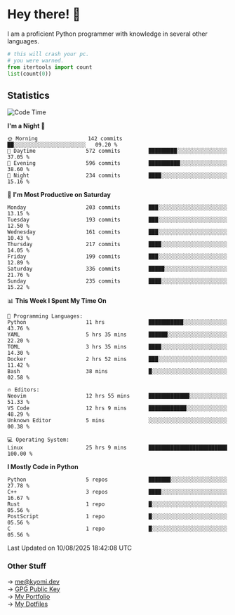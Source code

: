 # Hey there! 👋

I am a proficient Python programmer with knowledge in several other languages.

```py
# this will crash your pc.
# you were warned.
from itertools import count
list(count(0))
```

## Statistics
<!--START_SECTION:waka-->
![Code Time](http://img.shields.io/badge/Code%20Time-1%2C877%20hrs%2049%20mins-blue)

**I'm a Night 🦉** 

```text
🌞 Morning                142 commits         ██░░░░░░░░░░░░░░░░░░░░░░░   09.20 % 
🌆 Daytime                572 commits         █████████░░░░░░░░░░░░░░░░   37.05 % 
🌃 Evening                596 commits         ██████████░░░░░░░░░░░░░░░   38.60 % 
🌙 Night                  234 commits         ████░░░░░░░░░░░░░░░░░░░░░   15.16 % 
```
📅 **I'm Most Productive on Saturday** 

```text
Monday                   203 commits         ███░░░░░░░░░░░░░░░░░░░░░░   13.15 % 
Tuesday                  193 commits         ███░░░░░░░░░░░░░░░░░░░░░░   12.50 % 
Wednesday                161 commits         ███░░░░░░░░░░░░░░░░░░░░░░   10.43 % 
Thursday                 217 commits         ████░░░░░░░░░░░░░░░░░░░░░   14.05 % 
Friday                   199 commits         ███░░░░░░░░░░░░░░░░░░░░░░   12.89 % 
Saturday                 336 commits         █████░░░░░░░░░░░░░░░░░░░░   21.76 % 
Sunday                   235 commits         ████░░░░░░░░░░░░░░░░░░░░░   15.22 % 
```


📊 **This Week I Spent My Time On** 

```text
💬 Programming Languages: 
Python                   11 hrs              ███████████░░░░░░░░░░░░░░   43.76 % 
YAML                     5 hrs 35 mins       ██████░░░░░░░░░░░░░░░░░░░   22.20 % 
TOML                     3 hrs 35 mins       ████░░░░░░░░░░░░░░░░░░░░░   14.30 % 
Docker                   2 hrs 52 mins       ███░░░░░░░░░░░░░░░░░░░░░░   11.42 % 
Bash                     38 mins             █░░░░░░░░░░░░░░░░░░░░░░░░   02.58 % 

🔥 Editors: 
Neovim                   12 hrs 55 mins      █████████████░░░░░░░░░░░░   51.33 % 
VS Code                  12 hrs 9 mins       ████████████░░░░░░░░░░░░░   48.29 % 
Unknown Editor           5 mins              ░░░░░░░░░░░░░░░░░░░░░░░░░   00.38 % 

💻 Operating System: 
Linux                    25 hrs 9 mins       █████████████████████████   100.00 % 
```

**I Mostly Code in Python** 

```text
Python                   5 repos             ███████░░░░░░░░░░░░░░░░░░   27.78 % 
C++                      3 repos             ████░░░░░░░░░░░░░░░░░░░░░   16.67 % 
Rust                     1 repo              █░░░░░░░░░░░░░░░░░░░░░░░░   05.56 % 
PostScript               1 repo              █░░░░░░░░░░░░░░░░░░░░░░░░   05.56 % 
C                        1 repo              █░░░░░░░░░░░░░░░░░░░░░░░░   05.56 % 
```




 Last Updated on 10/08/2025 18:42:08 UTC
<!--END_SECTION:waka-->

### Other Stuff

→ [me@kyomi.dev](mailto:me@kyomi.dev)\
→ [GPG Public Key](https://github.com/bitterteriyaki.gpg)\
→ [My Portfolio](https://kyomi.dev)\
→ [My Dotfiles](https://github.com/bitterteriyaki/dotfiles)
